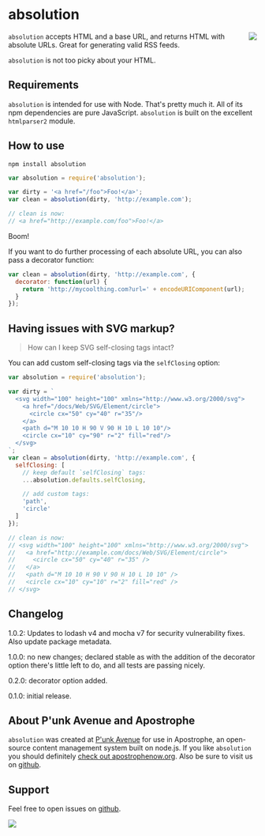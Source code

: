 # absolution

<a href="http://apostrophenow.org/"><img src="https://raw.github.com/punkave/absolution/master/logos/logo-box-madefor.png" align="right" /></a>

`absolution` accepts HTML and a base URL, and returns HTML with absolute URLs. Great for generating valid RSS feeds.

`absolution` is not too picky about your HTML.

## Requirements

`absolution` is intended for use with Node. That's pretty much it. All of its npm dependencies are pure JavaScript. `absolution` is built on the excellent `htmlparser2` module.

## How to use

`npm install absolution`

```javascript
var absolution = require('absolution');

var dirty = '<a href="/foo">Foo!</a>';
var clean = absolution(dirty, 'http://example.com');

// clean is now:
// <a href="http://example.com/foo">Foo!</a>
```

Boom!

If you want to do further processing of each absolute URL, you can also pass a decorator function:

```javascript
var clean = absolution(dirty, 'http://example.com', {
  decorator: function(url) {
    return 'http://mycoolthing.com?url=' + encodeURIComponent(url);
  }
});
```

## Having issues with SVG markup?

> How can I keep SVG self-closing tags intact?

You can add custom self-closing tags via the `selfClosing` option:

```javascript
var absolution = require('absolution');

var dirty = `
  <svg width="100" height="100" xmlns="http://www.w3.org/2000/svg">
    <a href="/docs/Web/SVG/Element/circle">
      <circle cx="50" cy="40" r="35"/>
    </a>
    <path d="M 10 10 H 90 V 90 H 10 L 10 10"/>
    <circle cx="10" cy="90" r="2" fill="red"/>
  </svg>
`;
var clean = absolution(dirty, 'http://example.com', {
  selfClosing: [
    // keep default `selfClosing` tags:
    ...absolution.defaults.selfClosing,

    // add custom tags:
    'path',
    'circle'
  ]
});

// clean is now:
// <svg width="100" height="100" xmlns="http://www.w3.org/2000/svg">
//   <a href="http://example.com/docs/Web/SVG/Element/circle">
//     <circle cx="50" cy="40" r="35" />
//   </a>
//   <path d="M 10 10 H 90 V 90 H 10 L 10 10" />
//   <circle cx="10" cy="10" r="2" fill="red" />
// </svg>
```

## Changelog

1.0.2: Updates to lodash v4 and mocha v7 for security vulnerability fixes. Also update package metadata.

1.0.0: no new changes; declared stable as with the addition of the decorator option there's little left to do, and all tests are passing nicely.

0.2.0: decorator option added.

0.1.0: initial release.

## About P'unk Avenue and Apostrophe

`absolution` was created at [P'unk Avenue](http://punkave.com) for use in Apostrophe, an open-source content management system built on node.js. If you like `absolution` you should definitely [check out apostrophenow.org](http://apostrophenow.org). Also be sure to visit us on [github](http://github.com/punkave).

## Support

Feel free to open issues on [github](http://github.com/punkave/absolution).

<a href="http://punkave.com/"><img src="https://raw.github.com/punkave/absolution/master/logos/logo-box-builtby.png" /></a>

